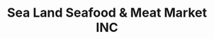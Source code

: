 ---
title: "Sea Land Seafood & Meat Market INC"
url: /brooklyn/sea-land-seafood-and-meat-market-inc/
shop: supermarket
---